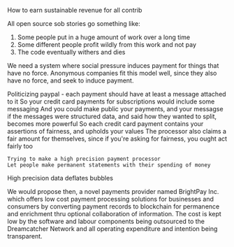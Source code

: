 How to earn sustainable revenue for all contrib

All open source sob stories go something like:

1. Some people put in a huge amount of work over a long time
1. Some different people profit wildly from this work and not pay
1. The code eventually withers and dies

We need a system where social pressure induces payment for things that have no force. Anonymous companies fit this model well, since they also have no force, and seek to induce payment.

Politicizing paypal - each payment should have at least a message attached to it So your credit card payments for subscriptions would include some messaging And you could make public your payments, and your messagse if the messages were structured data, and said how they wanted to split, becomes more powerful So each credit card payment contains your assertions of fairness, and upholds your values The processor also claims a fair amount for themselves, since if you're asking for fairness, you ought act fairly too

    Trying to make a high precision payment processor
    Let people make permanent statements with their spending of money

High precision data deflates bubbles

We would propose then, a novel payments provider named BrightPay Inc. which offers low cost payment processing solutions for businesses and consumers by converting payment records to blockchain for permanence and enrichment thru optional collaboration of information. The cost is kept low by the software and labour components being outsourced to the Dreamcatcher Network and all operating expenditure and intention being transparent.
